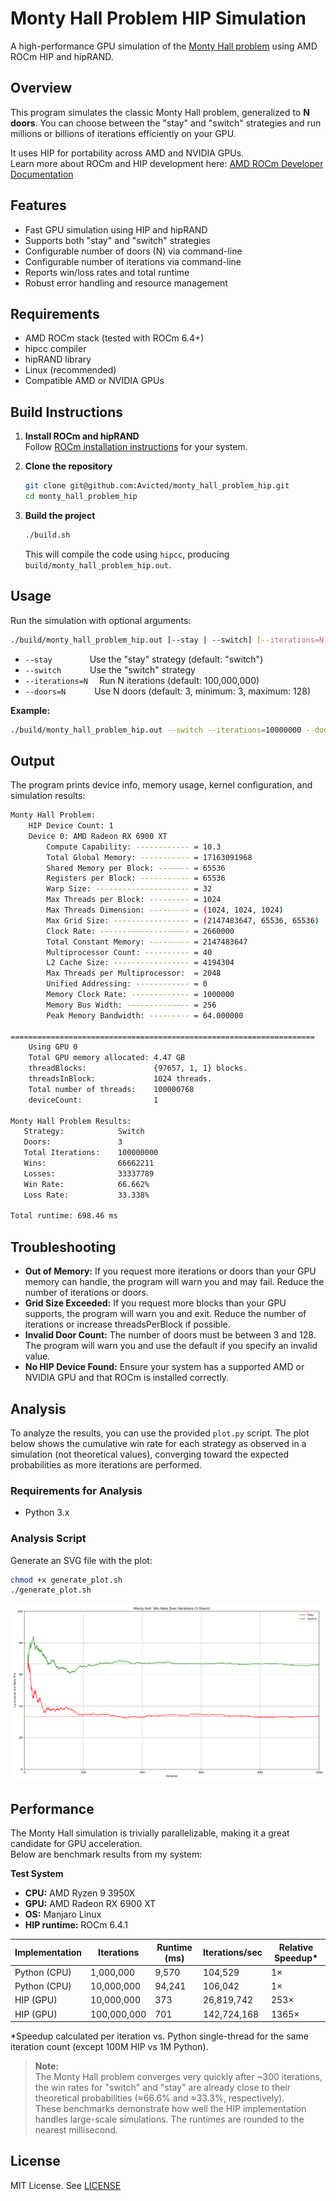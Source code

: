 # Monty Hall Problem HIP Simulation

A high-performance GPU simulation of the [Monty Hall problem](https://en.wikipedia.org/wiki/Monty_Hall_problem) using AMD ROCm HIP and hipRAND.

## Overview

This program simulates the classic Monty Hall problem, generalized to **N doors**. You can choose between the "stay" and "switch" strategies and run millions or billions of iterations efficiently on your GPU. 

It uses HIP for portability across AMD and NVIDIA GPUs.  
Learn more about ROCm and HIP development here: [AMD ROCm Developer Documentation](https://rocm.docs.amd.com/en/develop/index.html)


## Features

- Fast GPU simulation using HIP and hipRAND
- Supports both "stay" and "switch" strategies
- Configurable number of doors (N) via command-line
- Configurable number of iterations via command-line
- Reports win/loss rates and total runtime
- Robust error handling and resource management

## Requirements

- AMD ROCm stack (tested with ROCm 6.4+)
- hipcc compiler
- hipRAND library
- Linux (recommended)
- Compatible AMD or NVIDIA GPUs

## Build Instructions

1. **Install ROCm and hipRAND**  
   Follow [ROCm installation instructions](https://rocm.docs.amd.com/en/latest/) for your system.

2. **Clone the repository**
   ```sh
   git clone git@github.com:Avicted/monty_hall_problem_hip.git
   cd monty_hall_problem_hip
   ```

3. **Build the project**
   ```sh
   ./build.sh
   ```

   This will compile the code using `hipcc`, producing `build/monty_hall_problem_hip.out`.

## Usage

Run the simulation with optional arguments:

```sh
./build/monty_hall_problem_hip.out [--stay | --switch] [--iterations=N] [--doors=N]
```

- `--stay`           Use the "stay" strategy (default: "switch")
- `--switch`         Use the "switch" strategy
- `--iterations=N`   Run N iterations (default: 100,000,000)
- `--doors=N`        Use N doors (default: 3, minimum: 3, maximum: 128)

**Example:**
```sh
./build/monty_hall_problem_hip.out --switch --iterations=10000000 --doors=10
```

## Output

The program prints device info, memory usage, kernel configuration, and simulation results:

```bash
Monty Hall Problem:
    HIP Device Count: 1
    Device 0: AMD Radeon RX 6900 XT
        Compute Capability: ------------ = 10.3
        Total Global Memory: ----------- = 17163091968
        Shared Memory per Block: ------- = 65536
        Registers per Block: ----------- = 65536
        Warp Size: --------------------- = 32
        Max Threads per Block: --------- = 1024
        Max Threads Dimension: --------- = (1024, 1024, 1024)
        Max Grid Size: ----------------- = (2147483647, 65536, 65536)
        Clock Rate: -------------------- = 2660000
        Total Constant Memory: --------- = 2147483647
        Multiprocessor Count: ---------- = 40
        L2 Cache Size: ----------------- = 4194304
        Max Threads per Multiprocessor:  = 2048
        Unified Addressing: ------------ = 0
        Memory Clock Rate: ------------- = 1000000
        Memory Bus Width: -------------- = 256
        Peak Memory Bandwidth: --------- = 64.000000

====================================================================
    Using GPU 0
    Total GPU memory allocated: 4.47 GB
    threadBlocks:               {97657, 1, 1} blocks.
    threadsInBlock:             1024 threads.
    Total number of threads:    100000768
    deviceCount:                1

Monty Hall Problem Results:
   Strategy:            Switch
   Doors:               3
   Total Iterations:    100000000
   Wins:                66662211
   Losses:              33337789
   Win Rate:            66.662%
   Loss Rate:           33.338%

Total runtime: 698.46 ms
```

## Troubleshooting

- **Out of Memory:**
  If you request more iterations or doors than your GPU memory can handle, the program will warn you and may fail. Reduce the number of iterations or doors.
- **Grid Size Exceeded:**
  If you request more blocks than your GPU supports, the program will warn you and exit. Reduce the number of iterations or increase threadsPerBlock if possible.
- **Invalid Door Count:**
  The number of doors must be between 3 and 128. The program will warn you and use the default if you specify an invalid value.
- **No HIP Device Found:**
  Ensure your system has a supported AMD or NVIDIA GPU and that ROCm is installed correctly.


## Analysis
To analyze the results, you can use the provided `plot.py` script.
The plot below shows the cumulative win rate for each strategy as observed in a simulation (not theoretical values), converging toward the expected probabilities as more iterations are performed.


### Requirements for Analysis
- Python 3.x

### Analysis Script
Generate an SVG file with the plot:
```bash
chmod +x generate_plot.sh
./generate_plot.sh
```

![Win Rate Plot](analysis/monty_hall_winrate_over_time_3doors.svg)


## Performance

The Monty Hall simulation is trivially parallelizable, making it a great candidate for GPU acceleration.  
Below are benchmark results from my system:

**Test System**  
- **CPU:** AMD Ryzen 9 3950X  
- **GPU:** AMD Radeon RX 6900 XT  
- **OS:** Manjaro Linux
- **HIP runtime:** ROCm 6.4.1 

| Implementation | Iterations   | Runtime (ms) | Iterations/sec     | Relative Speedup*         |
|----------------|-------------|---------------|--------------------|---------------------------|
| Python (CPU)   | 1,000,000   | 9,570         | 104,529            | 1×                        |
| Python (CPU)   | 10,000,000  | 94,241        | 106,042            | 1×                        |
| HIP (GPU)      | 10,000,000  | 373           | 26,819,742         | 253×                      |
| HIP (GPU)      | 100,000,000 | 701           | 142,724,168        | 1365×                     |

\*Speedup calculated per iteration vs. Python single-thread for the same iteration count (except 100M HIP vs 1M Python).


> **Note:**  
> The Monty Hall problem converges very quickly after ~300 iterations, the win rates for "switch" and "stay" are already close to their theoretical probabilities (≈66.6% and ≈33.3%, respectively).  
> These benchmarks demonstrate how well the HIP implementation handles large-scale simulations.
> The runtimes are rounded to the nearest millisecond.



## License

MIT License. See [LICENSE](LICENSE)
